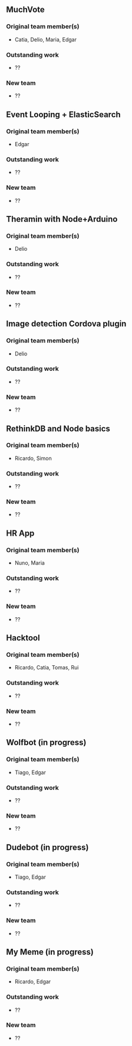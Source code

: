## MuchVote
### Original team member(s)
- Catia, Delio, Maria, Edgar

### Outstanding work
- ??

### New team
- ??

## Event Looping + ElasticSearch
### Original team member(s)
- Edgar

### Outstanding work
- ??

### New team
- ??

## Theramin with Node+Arduino
### Original team member(s)
- Delio

### Outstanding work
- ??

### New team
- ??

## Image detection Cordova plugin
### Original team member(s)
- Delio

### Outstanding work
- ??

### New team
- ??

## RethinkDB and Node basics
### Original team member(s)
- Ricardo, Simon

### Outstanding work
- ??

### New team
- ??

## HR App
### Original team member(s)
- Nuno, Maria

### Outstanding work
- ??

### New team
- ??

## Hacktool
### Original team member(s)
- Ricardo, Catia, Tomas, Rui

### Outstanding work
- ??

### New team
- ??

## Wolfbot (in progress)
### Original team member(s)
- Tiago, Edgar

### Outstanding work
- ??

### New team
- ??

## Dudebot (in progress)
### Original team member(s)
- Tiago, Edgar

### Outstanding work
- ??

### New team
- ??

## My Meme (in progress)
### Original team member(s)
- Ricardo, Edgar

### Outstanding work
- ??

### New team
- ?? 
